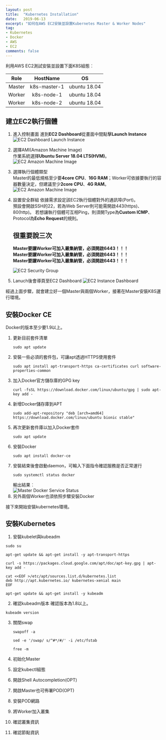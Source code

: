 ```yaml
---
layout: post
title:  "Kubernetes Installation"
date:   2019-06-13
excerpt: "如何在AWS EC2安裝並設置Kubernetes Master & Worker Nodes"
tag:
- Kubernetes 
- Docker 
- AWS
- EC2 
comments: false
---
```


利用AWS EC2測試安裝並設置下面K8S組態︰

**Role**|**HostName**|**OS**
:-----:|:-----:|:-----:
Master|k8s-master-1|ubuntu 18.04
Worker|k8s-node-1|ubuntu 18.04
Worker|k8s-node-2|ubuntu 18.04

## 建立EC2執行個體
1. 進入控制畫面
   進到**EC2 Dashboard**從畫面中間點擊**Launch Instance**       
   ![EC2 Dashboard Launch Instance](https://github.com/kisekitw/kisekitw.github.io/blob/master/assets/img/1080613/DashboardLaunchInstance.png?raw=true)

2. 選擇AMI(Amazon Machine Image)     
   作業系統選擇**Ubuntu Server 18.04 LTS(HVM)**。
   ![EC2 Amazon Machine Image](https://github.com/kisekitw/kisekitw.github.io/blob/master/assets/img/1080613/chooseAMI.png?raw=true)

3. 選擇執行個體類型     
   Master的最低規格至少要**4core CPU**、**16G RAM**；Worker可依據要執行的容器數量決定，但建議至少**2core CPU**、**4G RAM**。
   ![EC2 Amazon Machine Image](https://github.com/kisekitw/kisekitw.github.io/blob/master/assets/img/1080613/ChooseInstanceType.png?raw=true)

4. 設置安全群組
   依據需求設定該EC2執行個體對外的通訊埠(Port)。   
   預設會開啟SSH的22，若為Web Server則可能需開啟443(https)、80(http)。
   若想讓執行個體可互相Ping，則須開Type為**Custom ICMP**、Protocol為**Echo Request**的規則。
   
   ## 很重要說三次   
   **Master要讓Worker可加入叢集納管，必須開啟6443！！！**   
   **Master要讓Worker可加入叢集納管，必須開啟6443！！！**   
   **Master要讓Worker可加入叢集納管，必須開啟6443！！！**   

   ![EC2 Security Group](https://github.com/kisekitw/kisekitw.github.io/blob/master/assets/img/1080613/securityGroup.png?raw=true)

5. Lanuch後會導頁至EC2 Dashboard
    ![EC2 Instance Dashboard](https://github.com/kisekitw/kisekitw.github.io/blob/master/assets/img/1080613/EC2Dashboard.png?raw=true)

經過上面步驟，就會建立好一個Master與兩個Worker，接著在Master安裝K8S運行環境。

## 安裝Docker CE
Docker的版本至少要1.9以上。    

1. 更新目前套件清單    
   ```
   sudo apt update
   ```
2. 安裝一些必須的套件包，可讓apt透過HTTPS使用套件   
   ```
   sudo apt install apt-transport-https ca-certificates curl software-properties-common
   ```
3. 加入Docker官方儲存庫的GPG key    
   ```
   curl -fsSL https://download.docker.com/linux/ubuntu/gpg | sudo apt-key add -
   ```
4. 新增Docker儲存庫到APT   
   ```
   sudo add-apt-repository "deb [arch=amd64] https://download.docker.com/linux/ubuntu bionic stable"
   ```
5. 再次更新套件庫以加入Docker套件    
   ```
   sudo apt update
   ```
6. 安裝Docker    
   ```
   sudo apt install docker-ce
   ```
7. 安裝結束後會啟動daemon，可輸入下面指令確認服務是否正常運行    
   ```
   sudo systemctl status docker
   ```
   輸出結果︰     
       ![Master Docker Service Status](https://github.com/kisekitw/kisekitw.github.io/blob/master/assets/img/1080613/MasterDockerServiceStatus.png?raw=true)
8. 另外兩個Worker也須依照步驟安裝Docker

接下來開始安裝kubernetes環境。

## 安裝Kubernetes    
1. 安裝kubelet與kubeadm    

```
sudo su   

apt-get update && apt-get install -y apt-transport-https   

curl -s https://packages.cloud.google.com/apt/doc/apt-key.gpg | apt-key add -        

cat <<EOF >/etc/apt/sources.list.d/kubernetes.list
deb http://apt.kubernetes.io/ kubernetes-xenial main
EOF    

apt-get update && apt-get install -y kubeadm     

```   

2. 確認kubeadm版本
確認版本為1.8以上。    

```
kubeadm version
```   

3. 關閉swap   
   
   ```   
   swapoff -a   

   sed -e '/swap/ s/^#*/#/' -i /etc/fstab   

   free -m   

   ```   
   
4. 初始化Master
5. 設定kubectl組態
6. 開啟Shell Autocompletion(OPT)
7. 開啟Master也可佈署POD(OPT)
8. 安裝POD網路
9.  將Worker加入叢集
10. 確認叢集資訊
11. 確認節點資訊
